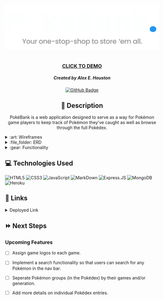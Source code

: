 <div id="header" align="center">
    <img src="public/images/logo.png" width="800">
</div>

<div id="description" align="center">

#

### [CLICK TO DEMO](https://poke-bank.herokuapp.com/)

##### Created by Alex E. Houston

[![GitHub Badge](https://img.shields.io/github/followers/alexehouston?label=Follow&style=social)](https://www.github.com/alexehouston/)

## :pencil: Description

PokéBank is a web application designed to serve as a way for Pokémon game players to keep track of Pokémon they've caught as well as browse through the full Pokédex.

</div>

<details>
    <summary>:art: Wireframes</summary>
        <p align="center"><img src="public/images/home.png" width="800"></p>
        <p align="center"><img src="public/images/pokedex.png" width="800"></p>
        <p align="center"><img src="public/images/details.png" width="800"></p>
        <p align="center"><img src="public/images/error.png" width="800"></p>

</details>

<details>
    <summary>:file_folder: ERD</summary>
        <img src="public/images/erd.png" width="800">
</details>

<details>
    <summary>:gear: Functionality</summary>
        <h3 align="center">Login Page</h3>
        <p align="center"><img src="public/images/screenshots/login.png" width="800"></p>
        <h3 align="center">Home Page</h3>
        <p align="center"><img src="public/images/screenshots/home.png" width="800"></p>
        <h3 align="center">Pokédex</h3>
        <p align="center"><img src="public/images/screenshots/pokedex.png"width="800"></p>
        <h3 align="center">Pokémon Details</h3>
        <p align="center"><img src="public/images/screenshots/details.png"width="800"></p>
        <h3 align="center">Games Page</h3>
        <p align="center"><img src="public/images/screenshots/games.png"width="800"></p>
        <h3 align="center">Error Page</h3>
        <p align="center"><img src="public/images/screenshots/error.png"width="800"></p>
</details>

## :computer: Technologies Used

![HTML5](https://img.shields.io/badge/HTML5-E34F26?style=for-the-badge&logo=html5&logoColor=white)
![CSS3](https://img.shields.io/badge/CSS3-1572B6?style=for-the-badge&logo=css3&logoColor=white)
![JavaScript](https://img.shields.io/badge/JavaScript-F7DF1E?style=for-the-badge&logo=javascript&logoColor=black)
![MarkDown](https://img.shields.io/badge/Markdown-000000?style=for-the-badge&logo=markdown&logoColor=white)
![Express.JS](https://img.shields.io/badge/Express.js-404D59?style=for-the-badge)
![MongoDB](https://img.shields.io/badge/MongoDB-4EA94B?style=for-the-badge&logo=mongodb&logoColor=white)
![Heroku](https://img.shields.io/badge/Heroku-430098?style=for-the-badge&logo=heroku&logoColor=white)

## :link: Links

<details>
  <summary>Deployed Link</summary>
  PokéBank (<a href="https://poke-bank.herokuapp.com/">https://poke-bank.herokuapp.com</a>)
</details>

## :fast_forward: Next Steps

### Upcoming Features

- [ ] Assign game logos to each game.

- [ ] Implement a search functionality so that users can search for any Pokémon in the nav bar.

- [ ] Seperate Pokémon groups (in the Pokédex) by their games and/or generation.

- [ ] Add more details on individual Pokédex entries.